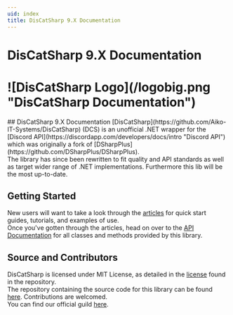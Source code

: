 ```yaml
---
uid: index
title: DisCatSharp 9.X Documentation
---
```


<h1 class="delet-this">DisCatSharp 9.X Documentation</h1>
<h1 class="logo-center">![DisCatSharp Logo](/logobig.png "DisCatSharp Documentation")</h1>
## DisCatSharp 9.X Documentation
[DisCatSharp](https://github.com/Aiko-IT-Systems/DisCatSharp) (DCS) is an unofficial .NET wrapper for the [Discord API](https://discordapp.com/developers/docs/intro "Discord API") which was originally a fork of [DSharpPlus](https://github.com/DSharpPlus/DSharpPlus).<br/>
The library has since been rewritten to fit quality and API standards as well as target wider range of .NET implementations. Furthermore this lib will be the most up-to-date.

## Getting Started
New users will want to take a look through the [articles](xref:preamble) for quick start guides, tutorials, and examples of use.<br/>
Once you've gotten through the articles, head on over to the [API Documentation](/api/index.html) for all classes and methods provided by this library.

## Source and Contributors
DisCatSharp is licensed under MIT License, as detailed in the [license](https://github.com/Aiko-IT-Systems/DisCatSharp/blob/master/LICENSE.md) found in the repository.<br/>
The repository containing the source code for this library can be found [here](https://github.com/Aiko-IT-Systems/DisCatSharp). Contributions are welcomed.<br/>
You can find our official guild [here](https://discord.gg/discatsharp).
